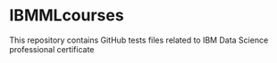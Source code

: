 # IBMMLcourses
This repository contains GitHub tests files related to IBM Data Science professional certificate
